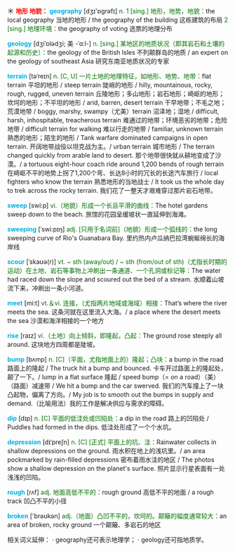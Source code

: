 ☀ <font color="red">**地形 地貌：**</font>
<font color="sky blue">**geography**</font> [dӡɪ'ɒɡrəfɪ] 
<font color="rgb(227, 108, 9)">n. 1 [sing.] 地形，地势，地貌：</font>the local geography 当地的地形 / the geography of the building 这栋建筑的布局 <font color="rgb(227, 108, 9)">2 [sing.] 地理环境：</font>the geography of voting 选票的地理分布
           
<font color="sky blue">**geology**</font> [dʒiˈɒlədʒi; 美 -ˈɑ:l-]
<font color="rgb(227, 108, 9)">n. [sing.] 某地区的地质状况（即其岩石和土壤的起源和历史）：</font>the geology of the British Isles 不列颠群岛的地质 / an expert on the geology of southeast Asia 研究东南亚地质状况的专家
           
<font color="sky blue">**terrain**</font> [təˈreɪn]
<font color="rgb(227, 108, 9)">n. [C, U] 一片土地的地理特征，如地形、地势、地带：</font>flat terrain 平坦的地形 / steep terrain 陡峭的地形 / hilly, mountainous, rocky, rough, rugged, uneven terrain 丘陵地形；多山地形；岩石地形；崎岖的地形；坎坷的地形；不平坦的地形 / arid, barren, desert terrain 干早地带；不毛之地；荒漠地带 / boggy, marshy, swampy（尤美）terrain 沼泽地；湿地 / difficult, harsh, inhospitable, treacherous terrain 难通过的地带；环境恶劣的地带；危险地带 / difficult terrain for walking 难以行走的地带 / familiar, unknown terrain 熟悉的地形；陌生的地形 / Tank warfare dominated campaigns in open terrain. 开阔地带战役以坦克战为主。/ urban terrain 城市地形 / The terrain changed quickly from arable land to desert. 那个地带很快就从耕地变成了沙漠。/ a tortuous eight-hour coach ride around 1,200 bends of rough terrain 在崎岖不平的地势上拐了1,200个弯、长达8小时的冗长的长途汽车旅行 / local fighters who know the terrain 熟悉地形的当地战士 / It took us the whole day to trek across the rocky terrain. 我们花了一整天才艰难穿过那片岩石地带。

<font color="sky blue">**sweep**</font> [swi:p] 
<font color="rgb(227, 108, 9)">vi.（地貌）形成一个长且平滑的曲线：</font>The hotel gardens sweep down to the beach. 旅馆的花园呈缓坡状一直延伸到海滩。
           
<font color="sky blue">**sweeping**</font> [ˈswi:pɪŋ]
<font color="rgb(227, 108, 9)">adj. [只用于名词前]（地貌）形成一个弧线的：</font>the long sweeping curve of Rio's Guanabara Bay. 里约热内卢瓜纳巴拉湾蜿蜒绵长的海岸线           

<font color="sky blue">**scour**</font> [ˈskaʊə(r)]
<font color="rgb(227, 108, 9)">vt. ~ sth (away/out) / ~ sth (from/out of sth)（尤指长时期的运动）在土地、岩石等事物上冲刷出一条通道、一个孔洞或标记等：</font>The water had raced down the slope and scoured out the bed of a stream. 水顺着山坡流下来，冲刷出一条小河道。

<font color="sky blue">**meet**</font> [mi:t] 
<font color="rgb(227, 108, 9)">vt.＆vi. 连接，（尤指两片地域或海域）相接：</font>That’s where the river meets the sea. 这条河就在这里流入大海。/ a place where the desert meets the sea 沙漠和海洋相接的一个地方

<font color="sky blue">**rise**</font> [raɪz] 
<font color="rgb(227, 108, 9)">vi.（土地）向上倾斜，即隆起，凸起：</font>The ground rose steeply all around. 这块地方四周都是陡坡。
           
<font color="sky blue">**bump**</font> [bʌmp]
<font color="rgb(227, 108, 9)">n. [C]（平面，尤指地面上的）隆起；凸块：</font>a bump in the road 路面上的隆起 / The truck hit a bump and bounced. 卡车开过路面上的隆起处，颠了一下。/ lump in a flat surface 隆起 / speed bump（= on a road）（美）（路面）减速带 / We hit a bump and the car swerved. 我们的汽车撞上了一块凸起物，偏离了方向。/ My job is to smooth out the bumps in supply and demand.（比喻用法）我的工作是解决供应与需求的障碍。
 
<font color="sky blue">**dip**</font> [dɪp] 
<font color="rgb(227, 108, 9)">n. [C] 平面的低洼处或凹陷处：</font>a dip in the road 路上的凹陷处 / Puddles had formed in the dips. 低洼处形成了一个个水坑。
           
<font color="sky blue">**depression**</font> [dɪˈpreʃn]
<font color="rgb(227, 108, 9)">n. [C] [正式] 平面上的坑、洼：</font>Rainwater collects in shallow depressions on the ground. 雨水积在地上的浅坑里。/ an area pockmarked by rain-filled depressions 密布着雨水洼的地区 / The photos show a shallow depression on the planet's surface. 照片显示行星表面有一处浅浅的凹陷。

<font color="sky blue">**rough**</font> [rʌf] 
<font color="rgb(227, 108, 9)">adj. 地面高低不平的：</font>rough ground 高低不平的地面 / a rough track 凹凸不平的小径

<font color="sky blue">**broken**</font> ['brəʊkən] 
<font color="rgb(227, 108, 9)">adj.（地面）凸凹不平的，坎坷的。颠簸的幅度通常较大：</font>an area of broken, rocky ground 一个颠簸、多岩石的地区

相关词义延伸：
· geography还可表示地理学；
· geology还可指地质学。
